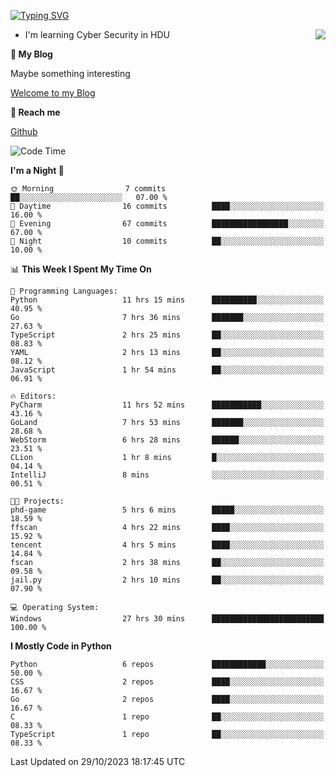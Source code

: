 [![Typing SVG](https://readme-typing-svg.herokuapp.com?font=Fira+Code&pause=1000&random=false&width=450&height=60&lines=Hello+%F0%9F%91%8B%F0%9F%8F%BB;I'm+JBNRZ)](https://git.io/typing-svg)

<a href="#">
  <img align="right" src="https://github-readme-stats.vercel.app/api?username=JBNRZ&show_icons=true&bg_color=15,f2f7fd,E0EAFC" />
</a>

- I'm learning Cyber Security in HDU

 **🌱 My Blog**

Maybe something interesting

[Welcome to my Blog](https://jbnrz.com.cn/)

 **💬 Reach me** 

[Github](https://github.com/JBNRZ)


<!--START_SECTION:waka-->
![Code Time](http://img.shields.io/badge/Code%20Time-62%20hrs%2040%20mins-blue)

**I'm a Night 🦉** 

```text
🌞 Morning                7 commits           ██░░░░░░░░░░░░░░░░░░░░░░░   07.00 % 
🌆 Daytime                16 commits          ████░░░░░░░░░░░░░░░░░░░░░   16.00 % 
🌃 Evening                67 commits          █████████████████░░░░░░░░   67.00 % 
🌙 Night                  10 commits          ██░░░░░░░░░░░░░░░░░░░░░░░   10.00 % 
```


📊 **This Week I Spent My Time On** 

```text
💬 Programming Languages: 
Python                   11 hrs 15 mins      ██████████░░░░░░░░░░░░░░░   40.95 % 
Go                       7 hrs 36 mins       ███████░░░░░░░░░░░░░░░░░░   27.63 % 
TypeScript               2 hrs 25 mins       ██░░░░░░░░░░░░░░░░░░░░░░░   08.83 % 
YAML                     2 hrs 13 mins       ██░░░░░░░░░░░░░░░░░░░░░░░   08.12 % 
JavaScript               1 hr 54 mins        ██░░░░░░░░░░░░░░░░░░░░░░░   06.91 % 

🔥 Editors: 
PyCharm                  11 hrs 52 mins      ███████████░░░░░░░░░░░░░░   43.16 % 
GoLand                   7 hrs 53 mins       ███████░░░░░░░░░░░░░░░░░░   28.68 % 
WebStorm                 6 hrs 28 mins       ██████░░░░░░░░░░░░░░░░░░░   23.51 % 
CLion                    1 hr 8 mins         █░░░░░░░░░░░░░░░░░░░░░░░░   04.14 % 
IntelliJ                 8 mins              ░░░░░░░░░░░░░░░░░░░░░░░░░   00.51 % 

🐱‍💻 Projects: 
phd-game                 5 hrs 6 mins        █████░░░░░░░░░░░░░░░░░░░░   18.59 % 
ffscan                   4 hrs 22 mins       ████░░░░░░░░░░░░░░░░░░░░░   15.92 % 
tencent                  4 hrs 5 mins        ████░░░░░░░░░░░░░░░░░░░░░   14.84 % 
fscan                    2 hrs 38 mins       ██░░░░░░░░░░░░░░░░░░░░░░░   09.58 % 
jail.py                  2 hrs 10 mins       ██░░░░░░░░░░░░░░░░░░░░░░░   07.90 % 

💻 Operating System: 
Windows                  27 hrs 30 mins      █████████████████████████   100.00 % 
```

**I Mostly Code in Python** 

```text
Python                   6 repos             ████████████░░░░░░░░░░░░░   50.00 % 
CSS                      2 repos             ████░░░░░░░░░░░░░░░░░░░░░   16.67 % 
Go                       2 repos             ████░░░░░░░░░░░░░░░░░░░░░   16.67 % 
C                        1 repo              ██░░░░░░░░░░░░░░░░░░░░░░░   08.33 % 
TypeScript               1 repo              ██░░░░░░░░░░░░░░░░░░░░░░░   08.33 % 
```




 Last Updated on 29/10/2023 18:17:45 UTC
<!--END_SECTION:waka-->
